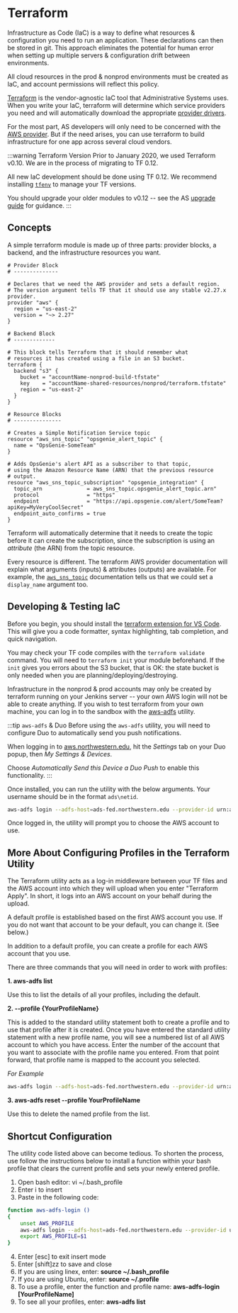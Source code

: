# Terraform
Infrastructure as Code (IaC) is a way to define what resources & configuration you need to run an application. These declarations can then be stored in git. This approach eliminates the potential for human error when setting up multiple servers & configuration drift between environments.

All cloud resources in the prod & nonprod environments must be created as IaC, and account permissions will reflect this policy.

[Terraform](https://www.terraform.io/) is the vendor-agnostic IaC tool that Administrative Systems uses. When you write your IaC, terraform will determine which service providers you need and will automatically download the appropriate [provider drivers](https://www.terraform.io/docs/providers/index.html). 

For the most part, AS developers will only need to be concerned with the [AWS provider](https://www.terraform.io/docs/providers/aws/index.html). But if the need arises, you can use terraform to build infrastructure for one app across several cloud vendors.

:::warning Terraform Version
Prior to January 2020, we used Terraform v0.10. We are in the process of migrating to TF 0.12. 

All new IaC development should be done using TF 0.12. We recommend installing [`tfenv`](https://github.com/tfutils/tfenv) to manage your TF versions.

You should upgrade your older modules to v0.12 -- see the AS [upgrade guide](./tf-upgrading.md) for guidance.
:::

## Concepts
A simple terraform module is made up of three parts: provider blocks, a backend, and the infrastructure resources you want.

```hcl
# Provider Block
# --------------

# Declares that we need the AWS provider and sets a default region.
# The version argument tells TF that it should use any stable v2.27.x provider.
provider "aws" {
  region = "us-east-2"
  version = "~> 2.27"
}

# Backend Block
# -------------

# This block tells Terraform that it should remember what
# resources it has created using a file in an S3 bucket.
terraform {
  backend "s3" {
    bucket = "accountName-nonprod-build-tfstate"
    key    = "accountName-shared-resources/nonprod/terraform.tfstate"
    region = "us-east-2"
  }
}

# Resource Blocks
# ---------------

# Creates a Simple Notification Service topic
resource "aws_sns_topic" "opsgenie_alert_topic" {
  name = "OpsGenie-SomeTeam"
}

# Adds OpsGenie's alert API as a subscriber to that topic,
# using the Amazon Resource Name (ARN) that the previous resource
# output.
resource "aws_sns_topic_subscription" "opsgenie_integration" {
  topic_arn              = aws_sns_topic.opsgenie_alert_topic.arn"
  protocol               = "https"
  endpoint               = "https://api.opsgenie.com/alert/SomeTeam?apiKey=MyVeryCoolSecret"
  endpoint_auto_confirms = true
}
```

Terraform will automatically determine that it needs to create the topic before it can create the subscription, since the subscription is using an *attribute* (the ARN) from the topic resource.

Every resource is different. The terraform AWS provider documentation will explain what arguments (inputs) & attributes (outputs) are available. For example, the [`aws_sns_topic`](https://www.terraform.io/docs/providers/aws/r/sns_topic.html) documentation tells us that we could set a `display_name` argument too.

## Developing & Testing IaC
Before you begin, you should install the [terraform extension for VS Code](https://marketplace.visualstudio.com/items?itemName=mauve.terraform). This will give you a code formatter, syntax highlighting, tab completion, and quick navigation.

You may check your TF code compiles with the `terraform validate` command. You will need to `terraform init` your module beforehand. If the `init` gives you errors about the S3 bucket, that is OK: the state bucket is only needed when you are planning/deploying/destroying.

Infrastructure in the nonprod & prod accounts may only be created by terraform running on your Jenkins server -- your own AWS login will not be able to create anything. If you wish to test terraform from your own machine, you can log in to the sandbox with the [aws-adfs](https://github.com/venth/aws-adfs) utility.

:::tip `aws-adfs` & Duo
Before using the `aws-adfs` utility, you will need to configure Duo to automatically send you push notifications.

When logging in to [aws.northwestern.edu](https://aws.northwestern.edu), hit the *Settings* tab on your Duo popup, then *My Settings & Devices*.

Choose *Automatically Send this Device a Duo Push* to enable this functionality.
:::

Once installed, you can run the utility with the below arguments. Your username should be in the format `ads\netid`.

```sh
aws-adfs login --adfs-host=ads-fed.northwestern.edu --provider-id urn:amazon:webservices --region us-east-2 --no-sspi
```

Once logged in, the utility will prompt you to choose the AWS account to use.

## More About Configuring Profiles in the Terraform Utility

The Terraform utility acts as a log-in middleware between your TF files and the AWS account into which they will upload when you enter "Terraform Apply". In short, it logs into an AWS account on your behalf during the upload.

A default profile is established based on the first AWS account you use. If you do not want that account to be your default, you can change it. (See below.)

In addition to a default profile, you can create a profile for each AWS account that you use.

There are three commands that you will need in order to work with profiles:

**1. aws-adfs list**

Use this to list the details of all your profiles, including the default.


**2. --profile {YourProfileName}**

This is added to the standard utility statement both to create a profile and to use that profile after it is created.
Once you have entered the standard utility statement with a new profile name, you will see a numbered list of all AWS account to which you have access.
Enter the number of the account that you want to associate with the profile name you entered. From that point forward, that profile name is mapped to the account you selected.

*For Example*
```sh
aws-adfs login --adfs-host=ads-fed.northwestern.edu --provider-id urn:amazon:webservices --region us-east-2 **--profile YourProfileName**
```

**3. aws-adfs reset --profile YourProfileName**

Use this to delete the named profile from the list.



## Shortcut Configuration
The utility code listed above can become tedious. To shorten the process, use follow the instructions below to install a function within your bash profile that clears the current profile and sets your newly entered profile.

1. Open bash editor:   vi ~/.bash_profile
2. Enter i to insert
3. Paste in the following code:

```sh
function aws-adfs-login ()
{                                                                                     
	unset AWS_PROFILE
	aws-adfs login --adfs-host=ads-fed.northwestern.edu --provider-id urn:amazon:webservices --profile $1 --no-sspi
	export AWS_PROFILE=$1
}
```

4. Enter [esc] to exit insert mode
5. Enter [shift]zz to save and close
6. If you are using linex, enter:   **source ~/.bash_profile**
7. If you are using Ubuntu, enter:   **source ~/.profile**
8. To use a profile, enter the function and profile name:  **aws-adfs-login [YourProfileName]**
9. To see all your profiles, enter: **aws-adfs list**